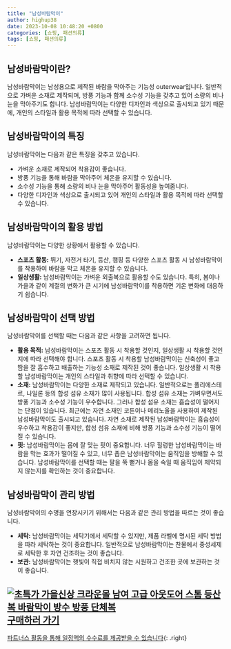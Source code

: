 ```yaml
---
title: "남성바람막이"
author: highup38
date: 2023-10-08 10:48:20 +0800
categories: [쇼핑, 패션의류]
tags: [쇼핑, 패션의류]
---
```



## 남성바람막이란?
남성바람막이는 남성용으로 제작된 바람을 막아주는 기능성 outerwear입니다. 일반적으로 가벼운 소재로 제작되며, 방풍 기능과 함께 소수성 기능을 갖추고 있어 소량의 비나 눈을 막아주기도 합니다. 남성바람막이는 다양한 디자인과 색상으로 출시되고 있기 때문에, 개인의 스타일과 활용 목적에 따라 선택할 수 있습니다.

## 남성바람막이의 특징
남성바람막이는 다음과 같은 특징을 갖추고 있습니다.

* 가벼운 소재로 제작되어 착용감이 좋습니다.
* 방풍 기능을 통해 바람을 막아주어 체온을 유지할 수 있습니다.
* 소수성 기능을 통해 소량의 비나 눈을 막아주어 활동성을 높여줍니다.
* 다양한 디자인과 색상으로 출시되고 있어 개인의 스타일과 활용 목적에 따라 선택할 수 있습니다.

## 남성바람막이의 활용 방법
남성바람막이는 다양한 상황에서 활용할 수 있습니다.

* **스포츠 활동:** 뛰기, 자전거 타기, 등산, 캠핑 등 다양한 스포츠 활동 시 남성바람막이를 착용하여 바람을 막고 체온을 유지할 수 있습니다.
* **일상생활:** 남성바람막이는 가벼운 외출복으로 활용할 수도 있습니다. 특히, 봄이나 가을과 같이 계절의 변화가 큰 시기에 남성바람막이를 착용하면 기온 변화에 대응하기 쉽습니다.

## 남성바람막이 선택 방법
남성바람막이를 선택할 때는 다음과 같은 사항을 고려하면 됩니다.

* **활용 목적:** 남성바람막이는 스포츠 활동 시 착용할 것인지, 일상생활 시 착용할 것인지에 따라 선택해야 합니다. 스포츠 활동 시 착용할 남성바람막이는 신축성이 좋고 땀을 잘 흡수하고 배출하는 기능성 소재로 제작된 것이 좋습니다. 일상생활 시 착용할 남성바람막이는 개인의 스타일과 취향에 따라 선택할 수 있습니다.
* **소재:** 남성바람막이는 다양한 소재로 제작되고 있습니다. 일반적으로는 폴리에스테르, 나일론 등의 합성 섬유 소재가 많이 사용됩니다. 합성 섬유 소재는 가벼우면서도 방풍 기능과 소수성 기능이 우수합니다. 그러나 합성 섬유 소재는 흡습성이 떨어지는 단점이 있습니다. 최근에는 자연 소재인 코튼이나 메리노울을 사용하여 제작된 남성바람막이도 출시되고 있습니다. 자연 소재로 제작된 남성바람막이는 흡습성이 우수하고 착용감이 좋지만, 합성 섬유 소재에 비해 방풍 기능과 소수성 기능이 떨어질 수 있습니다.
* **핏:** 남성바람막이는 몸에 잘 맞는 핏이 중요합니다. 너무 헐렁한 남성바람막이는 바람을 막는 효과가 떨어질 수 있고, 너무 좁은 남성바람막이는 움직임을 방해할 수 있습니다. 남성바람막이를 선택할 때는 팔을 쭉 뻗거나 몸을 숙일 때 움직임이 제약되지 않는지를 확인하는 것이 중요합니다.

## 남성바람막이 관리 방법
남성바람막이의 수명을 연장시키기 위해서는 다음과 같은 관리 방법을 따르는 것이 좋습니다.

* **세탁:** 남성바람막이는 세탁기에서 세탁할 수 있지만, 제품 라벨에 명시된 세탁 방법을 따라 세탁하는 것이 중요합니다. 일반적으로 남성바람막이는 찬물에서 중성세제로 세탁한 후 자연 건조하는 것이 좋습니다.
* **보관:** 남성바람막이는 햇빛이 직접 비치지 않는 시원하고 건조한 곳에 보관하는 것이 좋습니다.

[![초특가 가을신상 크라운몰 남여 고급 아웃도어 스톰 등산복 바람막이 방수 방풍 단체복](https://thumbnail6.coupangcdn.com/thumbnails/remote/230x230ex/image/vendor_inventory/2bad/6bfda08f6b8abc19390af83b77a02ff3c92a1a31d42611219bc23d646218.jpg "초특가 가을신상 크라운몰 남여 고급 아웃도어 스톰 등산복 바람막이 방수 방풍 단체복")](https://link.coupang.com/re/AFFSDP?lptag=AF1030537&subid=&pageKey=7166976450&traceid=V0-153&itemId=18047855784&vendorItemId=86841186648)
<br>
[**구매하러 가기**](https://link.coupang.com/re/AFFSDP?lptag=AF1030537&subid=&pageKey=7166976450&traceid=V0-153&itemId=18047855784&vendorItemId=86841186648)
---
[파트너스 활동을 통해 일정액의 수수료를 제공받을 수 있습니다](https://link.coupang.com/a/bao1ui){: .right}